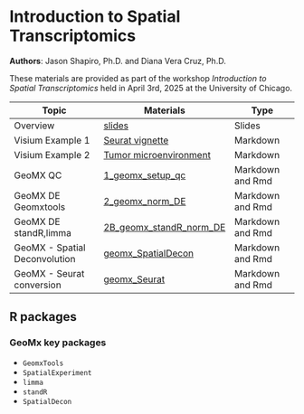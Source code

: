 # Introduction to Spatial Transcriptomics

**Authors**: Jason Shapiro, Ph.D. and Diana Vera Cruz, Ph.D.

These materials are provided as part of the workshop *Introduction to Spatial Transcriptomics* held in April 3rd, 2025 at the University of Chicago. 

|Topic |Materials |Type |
|------|-----|------|
|Overview|[slides](link-to-powerpoint)|Slides|
|Visium Example 1|[Seurat vignette](link-to-md)|Markdown |
|Visium Example 2|[Tumor microenvironment](link-to-md)|Markdown |
|GeoMX QC|[1_geomx_setup_qc](GeoMx/codes/1_geomx_setup_sq.md)|Markdown and Rmd |
|GeoMX DE Geomxtools|[2_geomx_norm_DE](GeoMx/codes/2_geomx_norm_DE.md)|Markdown and Rmd |
|GeoMX DE standR,limma|[2B_geomx_standR_norm_DE](GeoMx/codes/2B_geomx_standR_norm_DE.md)|Markdown and Rmd |
|GeoMX - Spatial Deconvolution|[geomx_SpatialDecon](GeoMx/codes/geomx_SpatialDecon.md)|Markdown and Rmd |
|GeoMX - Seurat conversion|[geomx_Seurat](GeoMx/codes/geomx_Seurat.md)|Markdown and Rmd |


## R packages

### GeoMx key packages
  * `GeomxTools`
  * `SpatialExperiment`
  * `limma`
  * `standR`
  * `SpatialDecon`


